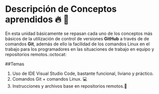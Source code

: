 # Descripción de Conceptos aprendidos :fire: :thought_balloon:

En esta unidad básicamente se repasan cada uno de los conceptos más básicos de la utilización de control de versiones **GitHub** a través de  de comandos **Git**, además de ello la facilidad de los comandos Linux en  el trabajo para los programadores en las situaciones de trabajo en equipo y repositorios remotos.:octocat:

##Temas 

1. Uso de IDE Visual Studio Code, bastante funcional, liviano y práctico.
2. Comandos Git + comandos Linux. :computer:
3. Instrucciones y archivos base en repositorios remotos.:door:

